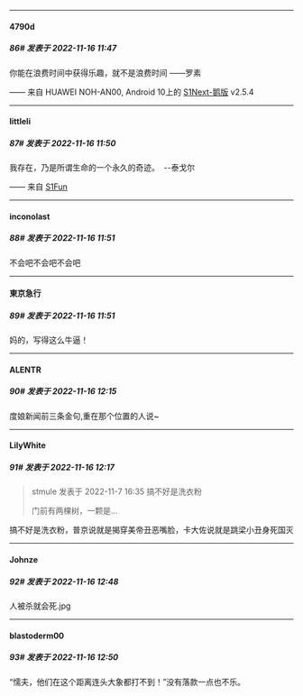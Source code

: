

*****

####  4790d  
##### 86#       发表于 2022-11-16 11:47

你能在浪费时间中获得乐趣，就不是浪费时间
——罗素

—— 来自 HUAWEI NOH-AN00, Android 10上的 [S1Next-鹅版](https://github.com/ykrank/S1-Next/releases) v2.5.4

*****

####  littleli  
##### 87#       发表于 2022-11-16 11:50

我存在，乃是所谓生命的一个永久的奇迹。  --泰戈尔

—— 来自 [S1Fun](https://s1fun.koalcat.com)

*****

####  inconolast  
##### 88#       发表于 2022-11-16 11:51

不会吧不会吧不会吧

*****

####  東京急行  
##### 89#       发表于 2022-11-16 11:51

妈的，写得这么牛逼！ 



*****

####  ALENTR  
##### 90#       发表于 2022-11-16 12:15

度娘新闻前三条金句,重在那个位置的人说~



*****

####  LilyWhite  
##### 91#       发表于 2022-11-16 12:17

<blockquote>stmule 发表于 2022-11-7 16:35
搞不好是洗衣粉

门前有两棵树，一颗是...

</blockquote>
搞不好是洗衣粉，普京说就是揭穿美帝丑恶嘴脸，卡大佐说就是跳梁小丑身死国灭



*****

####  Johnze  
##### 92#       发表于 2022-11-16 12:48

人被杀就会死.jpg

*****

####  blastoderm00  
##### 93#       发表于 2022-11-16 12:50

“懦夫，他们在这个距离连头大象都打不到！”没有落款一点也不乐。

